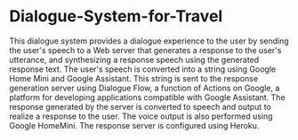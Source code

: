 # Dialogue-System-for-Travel

This dialogue system provides a dialogue experience to the user by sending the user's speech to a Web server that generates a response to the user's utterance, and synthesizing a response speech using the generated response text. The user's speech is converted into a string using Google Home Mini and Google Assistant. This string is sent to the response generation server using Dialogue Flow, a function of Actions on Google, a platform for developing applications compatible with Google Assistant. The response generated by the server is converted to speech and output to realize a response to the user. The voice output is also performed using Google HomeMini. The response server is configured using Heroku.
